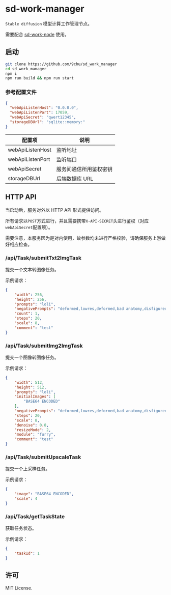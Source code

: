 # sd-work-manager

`Stable diffusion` 模型计算工作管理节点。

需要配合 [sd-work-node](https://github.com/9chu/sd_work_node) 使用。

## 启动

```bash
git clone https://github.com/9chu/sd_work_manager
cd sd_work_manager
npm i
npm run build && npm run start
```

### 参考配置文件

```json
{
  "webApiListenHost": "0.0.0.0",
  "webApiListenPort": 17059,
  "webApiSecret": "qwert12345",
  "storageDBUrl": "sqlite::memory:"
}
```

| 配置项            | 说明                |
| ---------------- | ------------------ |
| webApiListenHost | 监听地址             |
| webApiListenPort | 监听端口             |
| webApiSecret     | 服务间通信所用鉴权密钥 |
| storageDBUrl     | 后端数据库 URL       |

## HTTP API

当启动后，服务对外以 HTTP API 形式提供访问。

所有请求以`POST`方式进行，并且需要携带`X-API-SECRET`头进行鉴权（对应`webApiSecret`配置项）。

需要注意，本服务因为是对内使用，故参数均未进行严格校验，请确保服务上游做好相应检查。

### /api/Task/submitTxt2ImgTask

提交一个文本转图像任务。

示例请求：

```json
{
    "width": 256,
    "height": 256,
    "prompts": "loli",
    "negativePrompts": "deformed,lowres,deformed,bad anatomy,disfigured,poorly drawn face,mutation,mutated,extra limb,ugly,poorly drawn hands,missing limb,floating limbs,disconnected limbs,malformed hands,out of focus,big boobs,long neck,long body,monochrome,signature,watermark,text",
    "count": 1,
    "steps": 20,
    "scale": 8,
    "comment": "test"
}
```

### /api/Task/submitImg2ImgTask

提交一个图像转图像任务。

示例请求：

```json
{
    "width": 512,
    "height": 512,
    "prompts": "loli",
    "initialImages": [
        "BASE64 ENCODED"
    ],
    "negativePrompts": "deformed,lowres,deformed,bad anatomy,disfigured,poorly drawn face,mutation,mutated,extra limb,ugly,poorly drawn hands,missing limb,floating limbs,disconnected limbs,malformed hands,out of focus,big boobs,long neck,long body,monochrome,signature,watermark,text",
    "steps": 20,
    "scale": 8,
    "denoise": 0.8,
    "resizeMode": 2,
    "module": "furry",
    "comment": "test"
}
```

### /api/Task/submitUpscaleTask

提交一个上采样任务。

示例请求：

```json
{
    "image": "BASE64 ENCODED",
    "scale": 4
}
```

### /api/Task/getTaskState

获取任务状态。

示例请求：

```json
{
    "taskId": 1
}
```

## 许可

MIT License.
